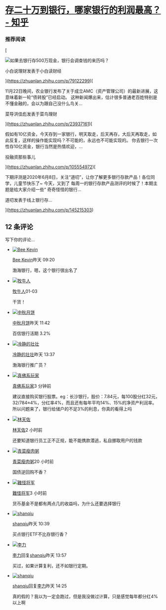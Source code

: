 # [存二十万到银行，哪家银行的利润最高？ - 知乎](https://zhuanlan.zhihu.com/p/451845586)

### 推荐阅读

[

![如果去银行存500万现金，银行会调查钱的来历吗？](https://pic3.zhimg.com/v2-252d07360bc1a1ab08d4a58c1f8a47d6_250x0.jpg?source=172ae18b)

小白说理财发表于小白读财经



](https://zhuanlan.zhihu.com/p/79122299)[

11月22日晚间，农业银行发布了关于成立AMC（资产管理公司）的最新进展，这意味着新一轮“债转股”已经启动。 这种新闻爆出来，估计很多普通老百姓特别是不懂金融的，会以为跟自己没什么鸟关…

菜导洪佳彪发表于菜鸟理财



](https://zhuanlan.zhihu.com/p/23937161)[

假如有10亿资金，今天存到一家银行，明天取走，后天再存，大后天再取走，如此反复，这样的操作能实现吗？不可能的，永远也不可能实现的。 你去银行一次性存10亿资金，银行当然是热情欢迎，…

投融资那些事儿



](https://zhuanlan.zhihu.com/p/105554972)[

下期评测是2020年6月8日，关注“道叨”，让你了解更多银行存款产品！各位同学，儿童节快乐了~ 今天，又到了 每周一的银行存款产品测评的时候了！本期主题是给大家介绍一些“ 奇奇怪怪的银行…

道叨发表于线上银行存...



](https://zhuanlan.zhihu.com/p/145215303)

## 12 条评论

写下你的评论...

-   [![Bee Kevin](https://pic1.zhimg.com/v2-5242e99c55f503a09423b5d88f435269_s.jpg?source=06d4cd63)](https://www.zhihu.com/people/xiaoshiyilang)
    
    [Bee Kevin](https://www.zhihu.com/people/xiaoshiyilang)昨天 09:20
    
    渤海银行，嗯，这个银行很出名了
    

-   [![牧牛人](https://pic1.zhimg.com/03b42d62450ffcb05428b958512bea22_s.jpg?source=06d4cd63)](https://www.zhihu.com/people/mu-niu-ren-13)
    
    [牧牛人](https://www.zhihu.com/people/mu-niu-ren-13)01-03
    
    干货！
    

-   [![中秋月饼](https://pica.zhimg.com/v2-fdf360f1cf70604e5cad83ec15882299_s.jpg?source=06d4cd63)](https://www.zhihu.com/people/da-guo-jiu-cai)
    
    [中秋月饼](https://www.zhihu.com/people/da-guo-jiu-cai)昨天 11:42
    
    百信银行活期 3.2%
    

-   [![冷静的壮壮](https://pic2.zhimg.com/f71c6806e088c400b81c6f455875f7bf_s.jpg?source=06d4cd63)](https://www.zhihu.com/people/leng-jing-de-zhuang-zhuang)
    
    [冷静的壮壮](https://www.zhihu.com/people/leng-jing-de-zhuang-zhuang)昨天 13:37
    
    渤海银行推广员？
    

-   [![真佛系玩家](https://pic3.zhimg.com/v2-2424bfeed09edbe0f0f72684b317df7e_s.jpg?source=06d4cd63)](https://www.zhihu.com/people/zhen-fo-xi-wan-jia)
    
    [真佛系玩家](https://www.zhihu.com/people/zhen-fo-xi-wan-jia)3 分钟前
    
    建议直接购买银行股票。eg：长沙银行，股价：7.84元，每100股分红32元，32/784≈4%，分红率4%，而且还有每年平均14%、15%的净资产利润率。所以问题来了，银行给储户的不足3%的利息，你真的看得上吗
    

-   [![林天佐](https://pica.zhimg.com/v2-add933b5718a75c0e7f5b4d2b260aaa8_s.jpg?source=06d4cd63)](https://www.zhihu.com/people/lin-liang-1-53)
    
    [林天佐](https://www.zhihu.com/people/lin-liang-1-53)2 小时前
    
    还要知道银行员工正不正规，能不能携款潜逃，私自挪取用户的钱款
    

-   [![青菜瘦肉粥](https://pic3.zhimg.com/v2-228ed699ebb59b44b6508b44e3d3f63d_s.jpg?source=06d4cd63)](https://www.zhihu.com/people/zhou-zhou-64-62)
    
    [青菜瘦肉粥](https://www.zhihu.com/people/zhou-zhou-64-62)20 小时前
    
    国债逆回购不香？
    

-   [![難怪将军](https://pic2.zhimg.com/v2-abed1a8c04700ba7d72b45195223e0ff_s.jpg?source=06d4cd63)](https://www.zhihu.com/people/nan-guai-jiang-jun)
    
    [難怪将军](https://www.zhihu.com/people/nan-guai-jiang-jun)3 小时前
    
    货币基金不是都有两点几的收益吗，为什么还要选择银行
    

-   [![shanqiu](https://pic3.zhimg.com/v2-abed1a8c04700ba7d72b45195223e0ff_s.jpg?source=06d4cd63)](https://www.zhihu.com/people/shanqiu-88)
    
    [shanqiu](https://www.zhihu.com/people/shanqiu-88)昨天 10:39
    
    买点银行ETF不比存银行香？
    
-   [![李力](https://pica.zhimg.com/79096028859d66ca0f1e2f4465506510_s.jpg?source=06d4cd63)](https://www.zhihu.com/people/li-li-36-71)
    
    [李力](https://www.zhihu.com/people/li-li-36-71)回复[shanqiu](https://www.zhihu.com/people/shanqiu-88)昨天 13:57
    
    买过，如果计算复利，还不如银行定期。
    
-   [![shanqiu](https://pic3.zhimg.com/v2-abed1a8c04700ba7d72b45195223e0ff_s.jpg?source=06d4cd63)](https://www.zhihu.com/people/shanqiu-88)
    
    [shanqiu](https://www.zhihu.com/people/shanqiu-88)回复[李力](https://www.zhihu.com/people/li-li-36-71)昨天 14:25
    
    真的假的？我以为一定会跑过，但是我没做过计算，只是感觉每年都分红4%以上啊
